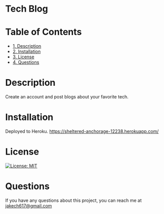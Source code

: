 # Tech Blog

# Table of Contents
* [1. Description](#description)
* [2. Installation](#installation)
* [3. License](#license)
* [4. Questions](#questions)

# Description
Create an account and post blogs about your favorite tech.

# Installation
Deployed to Heroku. https://sheltered-anchorage-12238.herokuapp.com/

# License
[![License: MIT](https://img.shields.io/badge/License-MIT-yellow.svg)](https://opensource.org/licenses/MIT)

# Questions
If you have any questions about this project, you can reach me at jakech617@gmail.com
